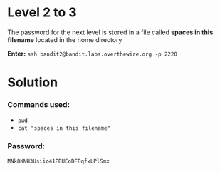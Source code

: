 # Level 2 to 3
The password for the next level is stored in a file called **spaces in this filename** located in the home directory

**Enter:** `ssh bandit2@bandit.labs.overthewire.org -p 2220`

# Solution

### Commands used:

- `pwd` 
- `cat "spaces in this filename"`

### Password:
```
MNk8KNH3Usiio41PRUEoDFPqfxLPlSmx
```
